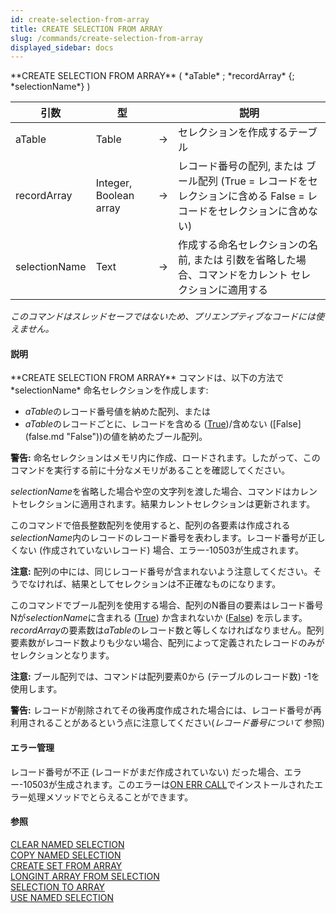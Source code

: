```yaml
---
id: create-selection-from-array
title: CREATE SELECTION FROM ARRAY
slug: /commands/create-selection-from-array
displayed_sidebar: docs
---
```


<!--REF #_command_.CREATE SELECTION FROM ARRAY.Syntax-->**CREATE SELECTION FROM ARRAY** ( *aTable* ; *recordArray* {; *selectionName*} )<!-- END REF-->
<!--REF #_command_.CREATE SELECTION FROM ARRAY.Params-->
| 引数 | 型 |  | 説明 |
| --- | --- | --- | --- |
| aTable | Table | &#8594;  | セレクションを作成するテーブル |
| recordArray | Integer, Boolean array | &#8594;  | レコード番号の配列, または ブール配列 (True = レコードをセレクションに含める False = レコードをセレクションに含めない) |
| selectionName | Text | &#8594;  | 作成する命名セレクションの名前, または 引数を省略した場合、コマンドをカレント セレクションに適用する |

<!-- END REF-->

*このコマンドはスレッドセーフではないため、プリエンプティブなコードには使えません。*


#### 説明 

<!--REF #_command_.CREATE SELECTION FROM ARRAY.Summary-->**CREATE SELECTION FROM ARRAY** コマンドは、以下の方法で*selectionName* 命名セレクションを作成します:

* *aTable*のレコード番号値を納めた配列、または
* *aTable*のレコードごとに、レコードを含める ([True](true.md "True"))/含めない ([False](false.<!-- END REF-->md "False"))の値を納めたブール配列。

**警告:** 命名セレクションはメモリ内に作成、ロードされます。したがって、このコマンドを実行する前に十分なメモリがあることを確認してください。

*selectionName*を省略した場合や空の文字列を渡した場合、コマンドはカレントセレクションに適用されます。結果カレントセレクションは更新されます。

このコマンドで倍長整数配列を使用すると、配列の各要素は作成される*selectionName*内のレコードのレコード番号を表わします。レコード番号が正しくない (作成されていないレコード) 場合、エラー-10503が生成されます。

**注意:** 配列の中には、同じレコード番号が含まれないよう注意してください。そうでなければ、結果としてセレクションは不正確なものになります。

このコマンドでブール配列を使用する場合、配列のN番目の要素はレコード番号Nが*selectionName*に含まれる ([True](true.md "True")) か含まれないか ([False](false.md "False")) を示します。*recordArray*の要素数は*aTable*のレコード数と等しくなければなりません。配列要素数がレコード数よりも少ない場合、配列によって定義されたレコードのみがセレクションとなります。

**注意:** ブール配列では、コマンドは配列要素0から (テーブルのレコード数) -1を使用します。

**警告:** レコードが削除されてその後再度作成された場合には、レコード番号が再利用されることがあるという点に注意してください(*レコード番号について* 参照)

#### エラー管理 

レコード番号が不正 (レコードがまだ作成されていない) だった場合、エラー-10503が生成されます。このエラーは[ON ERR CALL](on-err-call.md "ON ERR CALL")でインストールされたエラー処理メソッドでとらえることができます。

#### 参照 

[CLEAR NAMED SELECTION](clear-named-selection.md)  
[COPY NAMED SELECTION](copy-named-selection.md)  
[CREATE SET FROM ARRAY](create-set-from-array.md)  
[LONGINT ARRAY FROM SELECTION](longint-array-from-selection.md)  
[SELECTION TO ARRAY](selection-to-array.md)  
[USE NAMED SELECTION](use-named-selection.md)  
